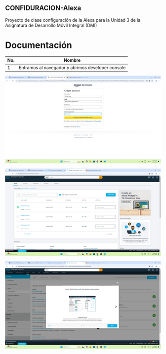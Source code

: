 ## CONFIDURACION-Alexa
Proyecto de clase configuración de la Alexa para la Unidad 3 de la Asignatura de Desarrollo Móvil Integral (DMI) 

# Documentación
|No.|Nombre | 
|-- |-- |
|1 |Entramos al navegador y abrimos developer console |

![alt text](<Captura de pantalla (1).png>)

![alt text](<Captura de pantalla (2).png>)

![alt text](<Captura de pantalla (3).png>)
